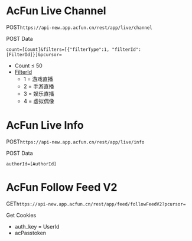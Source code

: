 ﻿# AcFun Live Channel
POST`https://api-new.app.acfun.cn/rest/app/live/channel`

POST Data

`count=[Count]&filters=[{"filterType":1, "filterId":[FilterId]}]&pcursor=`
* Count &le; 50
* [FilterId](https://api-new.acfunchina.com/rest/pc-client/live/type/list?kpf=WINDOWS_PC&appver=1.4.0.145)
  * 1 = 游戏直播
  * 2 = 手游直播
  * 3 = 娱乐直播
  * 4 = 虚拟偶像

# AcFun Live Info
POST`https://api-new.app.acfun.cn/rest/app/live/info`

POST Data

`authorId=[AuthorId]`

# AcFun Follow Feed V2
GET`https://api-new.app.acfun.cn/rest/app/feed/followFeedV2?pcursor=`

Get Cookies
* auth_key = UserId
* acPasstoken
